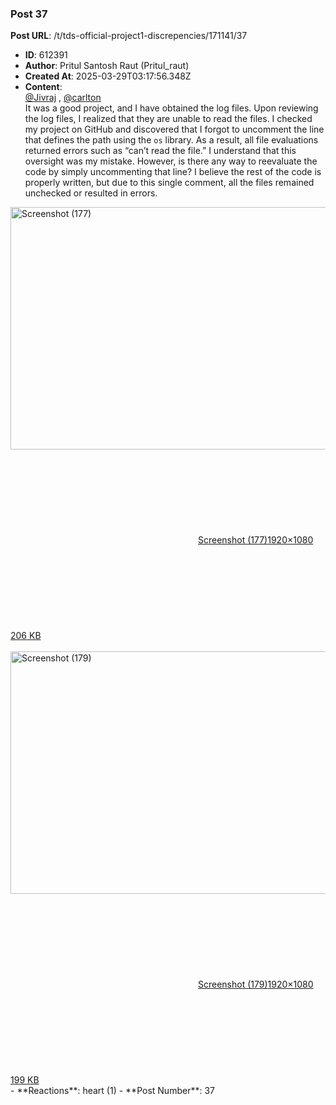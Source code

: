 ### Post 37
**Post URL**: /t/tds-official-project1-discrepencies/171141/37
- **ID**: 612391
- **Author**: Pritul Santosh Raut  (Pritul_raut)
- **Created At**: 2025-03-29T03:17:56.348Z
- **Content**:  
  <a class="mention" href="/u/jivraj">@Jivraj</a> , <a class="mention" href="/u/carlton">@carlton</a><br>
It was a good project, and I have obtained the log files. Upon reviewing the log files, I realized that they are unable to read the files. I checked my project on GitHub and discovered that I forgot to uncomment the line that defines the path using the <code>os</code> library. As a result, all file evaluations returned errors such as “can’t read the file.”
I understand that this oversight was my mistake. However, is there any way to reevaluate the code by simply uncommenting that line? I believe the rest of the code is properly written, but due to this single comment, all the files remained unchecked or resulted in errors.
<div class="lightbox-wrapper"><a class="lightbox" href="https://europe1.discourse-cdn.com/flex013/uploads/iitm/original/3X/a/d/ad651e6c7b4c4df44a6b4c7ed935673b7576a076.png" data-download-href="/uploads/short-url/oJVfpgHJTo53TpCxytaHv96KM6O.png?dl=1" title="Screenshot (177)" rel="noopener nofollow ugc"><img src="https://europe1.discourse-cdn.com/flex013/uploads/iitm/optimized/3X/a/d/ad651e6c7b4c4df44a6b4c7ed935673b7576a076_2_690x388.png" alt="Screenshot (177)" data-base62-sha1="oJVfpgHJTo53TpCxytaHv96KM6O" width="690" height="388" srcset="https://europe1.discourse-cdn.com/flex013/uploads/iitm/optimized/3X/a/d/ad651e6c7b4c4df44a6b4c7ed935673b7576a076_2_690x388.png, https://europe1.discourse-cdn.com/flex013/uploads/iitm/optimized/3X/a/d/ad651e6c7b4c4df44a6b4c7ed935673b7576a076_2_1035x582.png 1.5x, https://europe1.discourse-cdn.com/flex013/uploads/iitm/optimized/3X/a/d/ad651e6c7b4c4df44a6b4c7ed935673b7576a076_2_1380x776.png 2x" data-dominant-color="BBBBBB"><div class="meta"><svg class="fa d-icon d-icon-far-image svg-icon" aria-hidden="true"><use href="#far-image"></use></svg><span class="filename">Screenshot (177)</span><span class="informations">1920×1080 206 KB</span><svg class="fa d-icon d-icon-discourse-expand svg-icon" aria-hidden="true"><use href="#discourse-expand"></use></svg></div></a></div><br>
<div class="lightbox-wrapper"><a class="lightbox" href="https://europe1.discourse-cdn.com/flex013/uploads/iitm/original/3X/0/7/078748473287587894e2c880e392cb511618d1f2.png" data-download-href="/uploads/short-url/14BbmQkfIVUg0JdjR6HlE90whq2.png?dl=1" title="Screenshot (179)" rel="noopener nofollow ugc"><img src="https://europe1.discourse-cdn.com/flex013/uploads/iitm/optimized/3X/0/7/078748473287587894e2c880e392cb511618d1f2_2_690x388.png" alt="Screenshot (179)" data-base62-sha1="14BbmQkfIVUg0JdjR6HlE90whq2" width="690" height="388" srcset="https://europe1.discourse-cdn.com/flex013/uploads/iitm/optimized/3X/0/7/078748473287587894e2c880e392cb511618d1f2_2_690x388.png, https://europe1.discourse-cdn.com/flex013/uploads/iitm/optimized/3X/0/7/078748473287587894e2c880e392cb511618d1f2_2_1035x582.png 1.5x, https://europe1.discourse-cdn.com/flex013/uploads/iitm/optimized/3X/0/7/078748473287587894e2c880e392cb511618d1f2_2_1380x776.png 2x" data-dominant-color="1D2228"><div class="meta"><svg class="fa d-icon d-icon-far-image svg-icon" aria-hidden="true"><use href="#far-image"></use></svg><span class="filename">Screenshot (179)</span><span class="informations">1920×1080 199 KB</span><svg class="fa d-icon d-icon-discourse-expand svg-icon" aria-hidden="true"><use href="#discourse-expand"></use></svg></div></a></div>
- **Reactions**: heart (1)
- **Post Number**: 37

